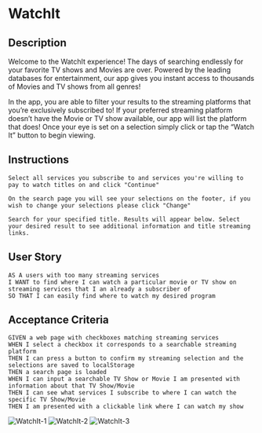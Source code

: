 # WatchIt

## Description

Welcome to the WatchIt experience! The days of searching endlessly for your favorite TV shows and Movies are over.
Powered by the leading databases for entertainment, our app gives you instant access to thousands of Movies and TV shows 
from all genres!

In the app, you are able to filter your results to the streaming platforms that you’re exclusively subscribed to! 
If your preferred streaming platform doesn’t have the Movie or TV show available, our app will list the platform that does! 
Once your eye is set on a selection simply click or tap the “Watch It” button to begin viewing.

## Instructions
```
Select all services you subscribe to and services you're willing to pay to watch titles on and click "Continue"

On the search page you will see your selections on the footer, if you wish to change your selections please click "Change"

Search for your specified title. Results will appear below. Select your desired result to see additional information and title streaming links.

```

## User Story

```
AS A users with too many streaming services
I WANT to find where I can watch a particular movie or TV show on streaming services that I an already a subscriber of
SO THAT I can easily find where to watch my desired program
```

## Acceptance Criteria

```
GIVEN a web page with checkboxes matching streaming services
WHEN I select a checkbox it corresponds to a searchable streaming platform
THEN I can press a button to confirm my streaming selection and the selections are saved to localStorage 
THEN a search page is loaded
WHEN I can input a searchable TV Show or Movie I am presented with information about that TV Show/Movie
THEN I can see what services I subscribe to where I can watch the specific TV Show/Movie
THEN I am presented with a clickable link where I can watch my show
```

![WatchIt-1](./assets/screenshot-1.png)
![WatchIt-2](./assets/screenshot-2.png)
![WatchIt-3](./assets/screenshot-3.png)
